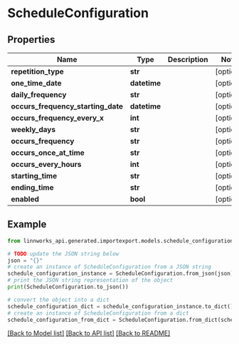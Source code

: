 # ScheduleConfiguration


## Properties

Name | Type | Description | Notes
------------ | ------------- | ------------- | -------------
**repetition_type** | **str** |  | [optional] 
**one_time_date** | **datetime** |  | [optional] 
**daily_frequency** | **str** |  | [optional] 
**occurs_frequency_starting_date** | **datetime** |  | [optional] 
**occurs_frequency_every_x** | **int** |  | [optional] 
**weekly_days** | **str** |  | [optional] 
**occurs_frequency** | **str** |  | [optional] 
**occurs_once_at_time** | **str** |  | [optional] 
**occurs_every_hours** | **int** |  | [optional] 
**starting_time** | **str** |  | [optional] 
**ending_time** | **str** |  | [optional] 
**enabled** | **bool** |  | [optional] 

## Example

```python
from linnworks_api.generated.importexport.models.schedule_configuration import ScheduleConfiguration

# TODO update the JSON string below
json = "{}"
# create an instance of ScheduleConfiguration from a JSON string
schedule_configuration_instance = ScheduleConfiguration.from_json(json)
# print the JSON string representation of the object
print(ScheduleConfiguration.to_json())

# convert the object into a dict
schedule_configuration_dict = schedule_configuration_instance.to_dict()
# create an instance of ScheduleConfiguration from a dict
schedule_configuration_from_dict = ScheduleConfiguration.from_dict(schedule_configuration_dict)
```
[[Back to Model list]](../README.md#documentation-for-models) [[Back to API list]](../README.md#documentation-for-api-endpoints) [[Back to README]](../README.md)


